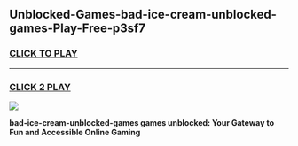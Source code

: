 
## Unblocked-Games-bad-ice-cream-unblocked-games-Play-Free-p3sf7
<h3>
<a href="https://premium76.site?title=bad-ice-cream-unblocked-games&ref=21A">CLICK TO PLAY</a></h3>
<hr>

<h3>
<a href="https://premium76.site?title=bad-ice-cream-unblocked-games&ref=21A">CLICK 2 PLAY</a>
  
</h3>

<a href="https://premium76.site?title=bad-ice-cream-unblocked-games&ref=21A"><img src="https://clearcache.store/games.png"></a>


**bad-ice-cream-unblocked-games games unblocked: Your Gateway to Fun and Accessible Online Gaming**
